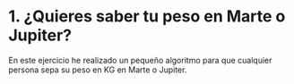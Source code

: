 # 1. ¿Quieres saber tu peso en Marte o Jupiter?

En este ejercicio he realizado un pequeño algoritmo para que cualquier persona sepa su peso en KG en Marte o Jupiter.